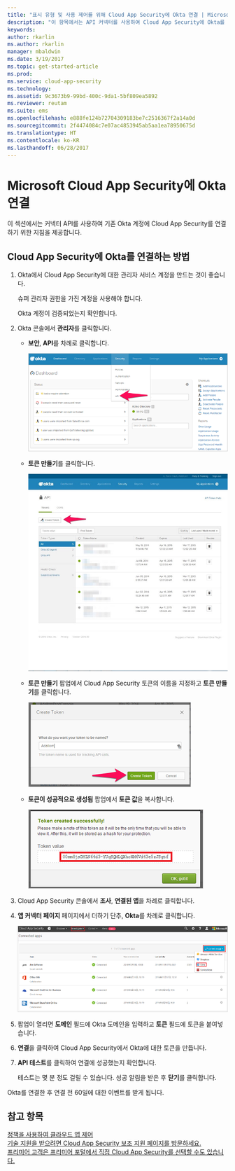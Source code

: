 ```yaml
---
title: "표시 유형 및 사용 제어를 위해 Cloud App Security에 Okta 연결 | Microsoft 문서"
description: "이 항목에서는 API 커넥터를 사용하여 Cloud App Security에 Okta를 연결하는 방법에 대한 정보를 제공합니다."
keywords: 
author: rkarlin
ms.author: rkarlin
manager: mbaldwin
ms.date: 3/19/2017
ms.topic: get-started-article
ms.prod: 
ms.service: cloud-app-security
ms.technology: 
ms.assetid: 9c3673b9-99bd-400c-9da1-5bf809ea5892
ms.reviewer: reutam
ms.suite: ems
ms.openlocfilehash: e888fe124b72704309183be7c2516367f2a14a0d
ms.sourcegitcommit: 2f4474084c7e07ac4853945ab5aa1ea78950675d
ms.translationtype: HT
ms.contentlocale: ko-KR
ms.lasthandoff: 06/28/2017
---
```

# <a name="connect-okta-to-microsoft-cloud-app-security"></a>Microsoft Cloud App Security에 Okta 연결
이 섹션에서는 커넥터 API를 사용하여 기존 Okta 계정에 Cloud App Security를 연결하기 위한 지침을 제공합니다.  
  
## <a name="how-to-connect-okta-to-cloud-app-security"></a>Cloud App Security에 Okta를 연결하는 방법  
  
1.  Okta에서 Cloud App Security에 대한 관리자 서비스 계정을 만드는 것이 좋습니다.  
  
     슈퍼 관리자 권한을 가진 계정을 사용해야 합니다.  
  
     Okta 계정이 검증되었는지 확인합니다.  
  
2.  Okta 콘솔에서 **관리자**를 클릭합니다.  
  
    -   **보안**, **API**를 차례로 클릭합니다.  
  
         ![okta api](./media/okta-api.png "okta api")  
  
    -   **토큰 만들기**를 클릭합니다.  
  
         ![okta createtoken](./media/okta-createtoken.jpg "okta createtoken")  
  
    -   **토큰 만들기** 팝업에서 Cloud App Security 토큰의 이름을 지정하고 **토큰 만들기**를 클릭합니다.  
  
         ![okta 토큰 팝업](./media/okta-token-popup.png "okta 토큰 팝업")  
  
    -   **토큰이 성공적으로 생성됨** 팝업에서 **토큰 값**을 복사합니다.  
  
         ![okta 토큰 값](./media/okta-token-value.png "okta 토큰 값")  
  
3.  Cloud App Security 콘솔에서 **조사**, **연결된 앱**을 차례로 클릭합니다.  
  
4.  **앱 커넥터 페이지** 페이지에서 더하기 단추, **Okta**를 차례로 클릭합니다.  
  
     ![okta 연결](./media/connect-okta.png "okta 연결")  
  
5.  팝업이 열리면 **도메인** 필드에 Okta 도메인을 입력하고 **토큰** 필드에 토큰을 붙여넣습니다.  
  
6.  **연결**을 클릭하여 Cloud App Security에서 Okta에 대한 토큰을 만듭니다.  
  
7.  **API 테스트**를 클릭하여 연결에 성공했는지 확인합니다.  
  
     테스트는 몇 분 정도 걸릴 수 있습니다. 성공 알림을 받은 후 **닫기**를 클릭합니다.  
  
Okta를 연결한 후 연결 전 60일에 대한 이벤트를 받게 됩니다.
  
## <a name="see-also"></a>참고 항목  
[정책을 사용하여 클라우드 앱 제어](control-cloud-apps-with-policies.md)   
[기술 지원을 받으려면 Cloud App Security 보조 지원 페이지를 방문하세요.](http://support.microsoft.com/oas/default.aspx?prid=16031)   
[프리미어 고객은 프리미어 포털에서 직접 Cloud App Security를 선택할 수도 있습니다.](https://premier.microsoft.com/)  
  
  